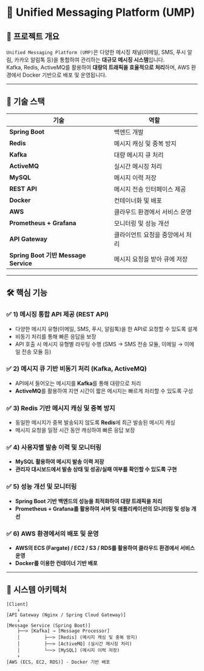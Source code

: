 # 📨 Unified Messaging Platform (UMP)

## 📌 프로젝트 개요
`Unified Messaging Platform (UMP)`은 다양한 메시징 채널(이메일, SMS, 푸시 알림, 카카오 알림톡 등)을 통합하여 관리하는 **대규모 메시징 시스템**입니다.  
Kafka, Redis, ActiveMQ를 활용하여 **대량의 트래픽을 효율적으로 처리**하며, AWS 환경에서 Docker 기반으로 배포 및 운영됩니다.

---

## 🚀 기술 스택
| 기술                              | 역할               |
|---------------------------------|------------------|
| **Spring Boot**                 | 백엔드 개발           |
| **Redis**                       | 메시지 캐싱 및 중복 방지   |
| **Kafka**                       | 대량 메시지 큐 처리      |
| **ActiveMQ**                    | 실시간 메시징 처리       |
| **MySQL**                 | 메시지 이력 저장        |
| **REST API**                    | 메시지 전송 인터페이스 제공  |
| **Docker**                      | 컨테이너화 및 배포       |
| **AWS**                         | 클라우드 환경에서 서비스 운영 |
| **Prometheus + Grafana**        | 모니터링 및 성능 개선     |
| **API Gateway**                 | 클라이언트 요청을 중앙에서 처리 |
| **Spring Boot 기반 Message Service** | 메시지 요청을 받아 큐에 저장 |

---

## 🛠 핵심 기능
### ✅ 1) **메시징 통합 API 제공 (REST API)**
- 다양한 메시지 유형(이메일, SMS, 푸시, 알림톡)을 한 API로 요청할 수 있도록 설계
- 비동기 처리를 통해 빠른 응답을 보장
- API 호출 시 메시지 유형별 라우팅 수행 (SMS → SMS 전송 모듈, 이메일 → 이메일 전송 모듈 등)

### ✅ 2) **메시지 큐 기반 비동기 처리 (Kafka, ActiveMQ)**
- API에서 들어오는 메시지를 **Kafka**를 통해 대량으로 처리
- **ActiveMQ**를 활용하여 지연 시간이 짧은 메시지는 빠르게 처리할 수 있도록 구성

### ✅ 3) **Redis 기반 메시지 캐싱 및 중복 방지**
- 동일한 메시지가 중복 발송되지 않도록 **Redis**에 최근 발송된 메시지 캐싱
- 메시지 요청을 일정 시간 동안 캐싱하여 빠른 응답 보장

### ✅ 4) **사용자별 발송 이력 및 모니터링**
- **MySQL 활용하여 메시지 발송 이력 저장**
- **관리자 대시보드에서 발송 상태 및 성공/실패 여부를 확인할 수 있도록 구현**

### ✅ 5) **성능 개선 및 모니터링**
- **Spring Boot 기반 백엔드의 성능을 최적화하여 대량 트래픽을 처리**
- **Prometheus + Grafana를 활용하여 서버 및 애플리케이션의 모니터링 및 성능 개선**

### ✅ 6) **AWS 환경에서의 배포 및 운영**
- **AWS의 ECS (Fargate) / EC2 / S3 / RDS를 활용하여 클라우드 환경에서 서비스 운영**
- **Docker를 이용한 컨테이너 기반 배포**

---

## 📐 시스템 아키텍처
```plaintext
[Client] 
    ↓ 
[API Gateway (Nginx / Spring Cloud Gateway)] 
    ↓ 
[Message Service (Spring Boot)]
    ├──> [Kafka] → [Message Processor] 
    │         ├──> [Redis] (메시지 캐싱 및 중복 방지)
    │         ├──> [ActiveMQ] (실시간 메시징 처리)
    │         └──> [MySQL] (메시지 이력 저장)
    ↓
[AWS (ECS, EC2, RDS)] - Docker 기반 배포